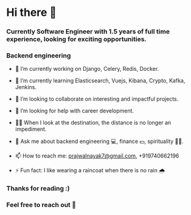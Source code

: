 # Hi there 👋

### Currently Software Engineer with 1.5 years of full time experience, looking for exciting opportunities.
### Backend engineering

- 🔭 I’m currently working on Django, Celery, Redis, Docker.
- 🌱 I’m currently learning Elasticsearch, Vuejs, Kibana, Crypto, Kafka, Jenkins.
- 👯 I’m looking to collaborate on interesting and impactful projects.
- 🤔 I’m looking for help with career development.
- 💪🏻 When I look at the destination, the distance is no longer an impediment.
- 💬 Ask me about backend engineering 💻, finance 💵, spirituality 🧘🏻.

- 📫 How to reach me: prajwalnayak7@gmail.com, +919740662196
- ⚡ Fun fact: I like wearing a raincoat when there is no rain 🌧 


### Thanks for reading :)
### Feel free to reach out 🤝
